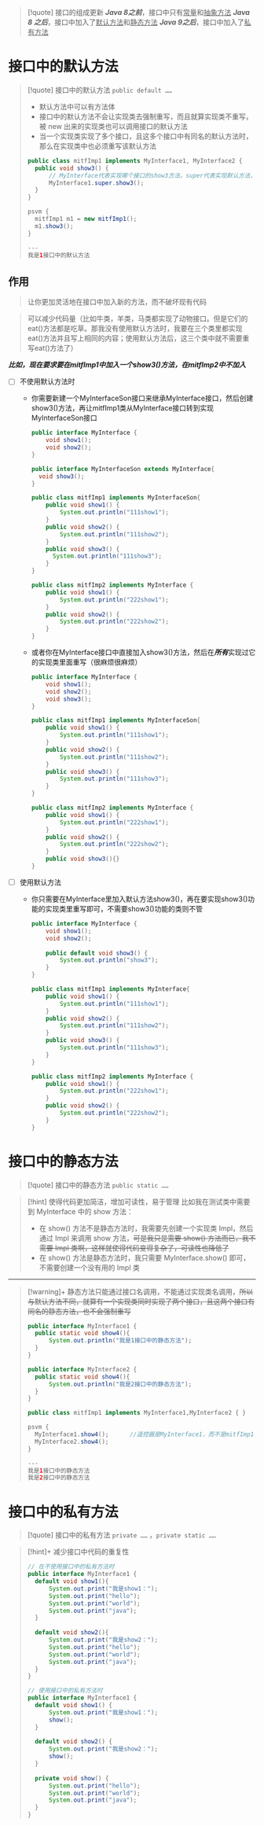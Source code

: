 
>[!quote] 接口的组成更新
>***Java 8之前***，接口中只有<u>常量</u>和<u>抽象方法</u>
>***Java 8 之后***，接口中加入了<u>默认方法</u>和<u>静态方法</u>
>***Java 9之后***，接口中加入了<u>私有方法</u>

# 接口中的默认方法
>[!quote] 接口中的默认方法
>`public default ……`
>
>- 默认方法中可以有方法体
>- 接口中的默认方法不会让实现类去强制重写，而且就算实现类不重写，被 new 出来的实现类也可以调用接口的默认方法
>- 当一个实现类实现了多个接口，且这多个接口中有同名的默认方法时，那么在实现类中也必须重写该默认方法
>
> ```java
> public class mitfImp1 implements MyInterface1, MyInterface2 {  
> 	public void show3() {  
> 		// MyInterface代表实现哪个接口的show3方法，super代表实现默认方法，show3代表对应方法
> 		MyInterface1.super.show3();   
> 	}  
> }
> 
> psvm {  
> 	mitfImp1 m1 = new mitfImp1();  
> 	m1.show3();  
> }  
> 
> ---
> 我是1接口中的默认方法
> ```

## 作用
>让你更加灵活地在接口中加入新的方法，而不破坏现有代码

>可以减少代码量（比如牛类，羊类，马类都实现了动物接口。但是它们的eat()方法都是吃草。那我没有使用默认方法时，我要在三个类里都实现eat()方法并且写上相同的内容；使用默认方法后，这三个类中就不需要重写eat()方法了）

***比如，现在要求要在mitfImp1中加入一个show3()方法，在mitfImp2中不加入***
- [ ] 不使用默认方法时
	- 你需要新建一个MyInterfaceSon接口来继承MyInterface接口，然后创建show3()方法，再让mitfImp1类从MyInterface接口转到实现MyInterfaceSon接口
	  ```java
	  public interface MyInterface {  
	      void show1();  
	      void show2();
	  }
	  ```
	  ```java
	  public interface MyInterfaceSon extends MyInterface{
	  	void show3();
	  }
	  ```
	  ```java
	  public class mitfImp1 implements MyInterfaceSon{
	      public void show1() {
	          System.out.println("111show1");
	      }
	      public void show2() {
	          System.out.println("111show2");
	      }
	      public void show3() {
	  	    System.out.println("111show3");
	      }
	  }
	  ```
	  ```java
	  public class mitfImp2 implements MyInterface {  
	      public void show1() {  
	          System.out.println("222show1");  
	      } 
	      public void show2() {  
	          System.out.println("222show2");  
	      }  
	  }
	  ```
	  
	- 或者你在MyInterface接口中直接加入show3()方法，然后在***所有***实现过它的实现类里面重写（很麻烦很麻烦）
		```java
		public interface MyInterface {  
		    void show1();  
		    void show2();
		    void show3();
		}
		```
		```java
		public class mitfImp1 implements MyInterfaceSon{
		    public void show1() {
		        System.out.println("111show1");
		    }
		    public void show2() {
		        System.out.println("111show2");
		    }
		    public void show3() {
			    System.out.println("111show3");
		    }
		}
		```
		```java
		public class mitfImp2 implements MyInterface {  
		    public void show1() {  
		        System.out.println("222show1");  
		    } 
		    public void show2() {  
		        System.out.println("222show2");  
		    }
		    public void show3(){}
		}
		```

- [ ] 使用默认方法
	- 你只需要在MyInterface里加入默认方法show3()，再在要实现show3()功能的实现类里重写即可，不需要show3()功能的类则不管
		```java
		public interface MyInterface {  
		    void show1();
		    void show2();
		  
		    public default void show3() {  
		        System.out.println("show3");  
		    }  
		}
		```
		```java
		public class mitfImp1 implements MyInterface{  
		    public void show1() {  
		        System.out.println("111show1");  
		    }  
		    public void show2() {  
		        System.out.println("111show2");  
		    }  
			public void show3() {
				System.out.println("111show3");
			}
		}
		```
		```java
		public class mitfImp2 implements MyInterface {  
		    public void show1() {  
		        System.out.println("222show1");  
		    }   
		    public void show2() {  
		        System.out.println("222show2");  
		    }  
		}
		```
# 接口中的静态方法
>[!quote] 接口中的静态方法
>`public static ……`

>[!hint] 使得代码更加简洁，增加可读性，易于管理
>比如我在测试类中需要到 MyInterface 中的 show 方法：
>- 在 show() 方法不是静态方法时，我需要先创建一个实现类 Impl，然后通过 Impl 来调用 show 方法，~~可是我只是需要 show() 方法而已，我不需要 Impl 类啊，这样就使得代码变得复杂了，可读性也降低了~~
>- 在 show() 方法是静态方法时，我只需要 MyInterface.show() 即可，不需要创建一个没有用的 Impl 类

---

>[!warning]+ 静态方法只能通过接口名调用，不能通过实现类名调用，~~所以与默认方法不同，就算有一个实现类同时实现了两个接口，且这两个接口有同名的静态方法，也不会强制重写~~
> ```java
> public interface MyInterface1 {  
> 	public static void show4(){  
> 		System.out.println("我是1接口中的静态方法");  
> 	}  
> }
> 
> public interface MyInterface2 {  
> 	public static void show4(){  
> 		System.out.println("我是2接口中的静态方法");  
> 	}  
> }
> 
> public class mitfImp1 implements MyInterface1,MyInterface2 { }
> 
> psvm { 
> 	MyInterface1.show4();      //遥控器是MyInterface1，而不是mitfImp1
> 	MyInterface2.show4();  
> }  
> 
> ---
> 我是1接口中的静态方法
> 我是2接口中的静态方法
> ```

# 接口中的私有方法
>[!quote] 接口中的私有方法
>`private ……` ，`private static ……`

>[!hint]+ 减少接口中代码的重复性
> ```java
> // 在不使用接口中的私有方法时
> public interface MyInterface1 {  
> 	default void show1(){  
> 		System.out.print("我是show1：");  
> 		System.out.print("hello");  
> 		System.out.print("world");  
> 		System.out.print("java");  
> 	}  
>   
> 	default void show2(){  
> 		System.out.print("我是show2：");  
> 		System.out.print("hello");  
> 		System.out.print("world");  
> 		System.out.print("java");  
> 	}  
> }
> ```
> 
> ```java
> // 使用接口中的私有方法时
> public interface MyInterface1 {  
> 	default void show1() {  
> 		System.out.print("我是show1：");  
> 		show();  
> 	}  
>   
> 	default void show2() {  
> 		System.out.print("我是show2：");  
> 		show();  
> 	}  
>   
> 	private void show() {  
> 		System.out.print("hello");  
> 		System.out.print("world");  
> 		System.out.print("java");  
> 	}  
> }
> ```

